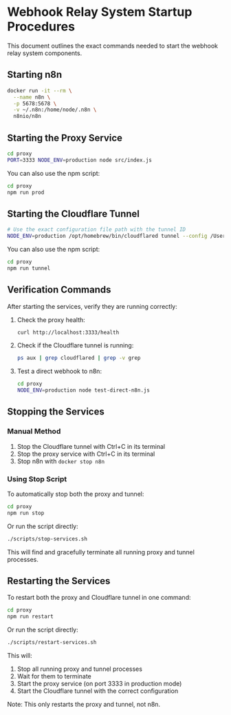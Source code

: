# Webhook Relay System Startup Procedures

This document outlines the exact commands needed to start the webhook relay system components.

## Starting n8n

```bash
docker run -it --rm \
  --name n8n \
  -p 5678:5678 \
  -v ~/.n8n:/home/node/.n8n \
  n8nio/n8n
```

## Starting the Proxy Service

```bash
cd proxy
PORT=3333 NODE_ENV=production node src/index.js
```

You can also use the npm script:
```bash
cd proxy
npm run prod
```

## Starting the Cloudflare Tunnel

```bash
# Use the exact configuration file path with the tunnel ID
NODE_ENV=production /opt/homebrew/bin/cloudflared tunnel --config /Users/matthewzienert/.cloudflared/2a3eaa32-82c4-48ec-ba2f-d2ffee933af4.yml run
```

You can also use the npm script:
```bash
cd proxy
npm run tunnel
```

## Verification Commands

After starting the services, verify they are running correctly:

1. Check the proxy health:
   ```bash
   curl http://localhost:3333/health
   ```

2. Check if the Cloudflare tunnel is running:
   ```bash
   ps aux | grep cloudflared | grep -v grep
   ```

3. Test a direct webhook to n8n:
   ```bash
   cd proxy
   NODE_ENV=production node test-direct-n8n.js
   ```

## Stopping the Services

### Manual Method

1. Stop the Cloudflare tunnel with Ctrl+C in its terminal
2. Stop the proxy service with Ctrl+C in its terminal
3. Stop n8n with `docker stop n8n`

### Using Stop Script

To automatically stop both the proxy and tunnel:

```bash
cd proxy
npm run stop
```

Or run the script directly:

```bash
./scripts/stop-services.sh
```

This will find and gracefully terminate all running proxy and tunnel processes.

## Restarting the Services

To restart both the proxy and Cloudflare tunnel in one command:

```bash
cd proxy
npm run restart
```

Or run the script directly:

```bash
./scripts/restart-services.sh
```

This will:
1. Stop all running proxy and tunnel processes
2. Wait for them to terminate
3. Start the proxy service (on port 3333 in production mode)
4. Start the Cloudflare tunnel with the correct configuration

Note: This only restarts the proxy and tunnel, not n8n. 